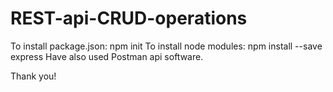 # REST-api-CRUD-operations
To install package.json: npm init
To install node modules: npm install --save express
Have also used Postman api software.

Thank you!
